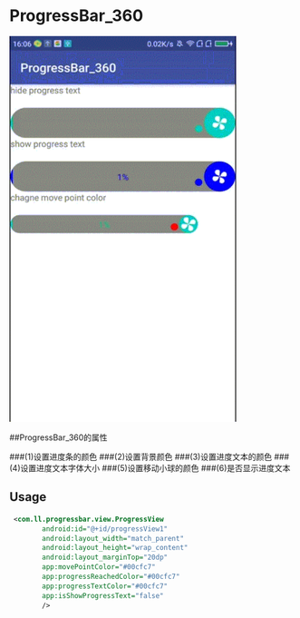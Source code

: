 # ProgressBar_360

<img src="screen/progressBar_360.gif" width=400 height=680 />

##ProgressBar_360的属性

###(1)设置进度条的颜色
###(2)设置背景颜色
###(3)设置进度文本的颜色
###(4)设置进度文本字体大小
###(5)设置移动小球的颜色
###(6)是否显示进度文本


## Usage
```xml
 <com.ll.progressbar.view.ProgressView
        android:id="@+id/progressView1"
        android:layout_width="match_parent"
        android:layout_height="wrap_content"
        android:layout_marginTop="20dp"
        app:movePointColor="#00cfc7"
        app:progressReachedColor="#00cfc7"
        app:progressTextColor="#00cfc7"
        app:isShowProgressText="false"
        />

